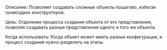 Описание: Позволяет создавать сложные объекты пошагово, избегая громоздких конструкторов.

Цель: Отделение процесса создания объекта от его представления, позволяя создавать разные представления одного и того же объекта.

Когда использовать: Когда объект может иметь разные конфигурации, и процесс создания нужно разделить на этапы.